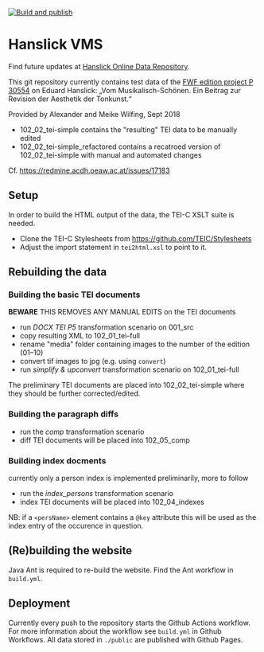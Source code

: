[![Build and publish](https://github.com/acdh-oeaw/hanslick-vms/actions/workflows/build.yml/badge.svg)](https://github.com/acdh-oeaw/hanslick-vms/actions/workflows/build.yml)

# Hanslick VMS 

Find future updates at [Hanslick Online Data Repository](https://github.com/Hanslick-Online/hsl-vms-data).

This git repository currently contains test data of the [FWF edition project P 30554](https://pf.fwf.ac.at/project_pdfs/pdf_abstracts/p30554d.pdf) on Eduard Hanslick: „Vom Musikalisch-Schönen. Ein Beitrag zur Revision der Aesthetik der Tonkunst.“

Provided by Alexander and Meike Wilfing, Sept 2018

* 102_02_tei-simple contains the "resulting" TEI data to be manually edited
* 102_02_tei-simple_refactored contains a recatroed version of 102_02_tei-simple with manual and automated changes

Cf. https://redmine.acdh.oeaw.ac.at/issues/17183

## Setup

In order to build the HTML output of the data, the TEI-C XSLT suite is needed.  

* Clone the TEI-C Stylesheets from https://github.com/TEIC/Stylesheets  
* Adjust the import statement in `tei2html.xsl` to point to it.

## Rebuilding the data

### Building the basic TEI documents

**BEWARE** THIS REMOVES ANY MANUAL EDITS on the TEI documents

* run *DOCX TEI P5* transformation scenario on 001_src
* copy resulting XML to 102_01_tei-full
* rename "media" folder containing images to the number of the edition (01–10)
* convert tif images to jpg (e.g. using `convert`)
* run *simplify & upconvert* transformation scenario on 102_01_tei-full

The preliminary TEI documents are placed into 102_02_tei-simple where they should be further corrected/edited.

### Building the paragraph diffs

* run the *comp* transformation scenario
* diff TEI documents will be placed into 102_05_comp

### Building index docments

currently only a person index is implemented preliminarily, more to follow

* run the *index_persons* transformation scenario
* index TEI documents will be placed into 102_04_indexes

NB: if a `<persName>` element contains a `@key` attribute this will be used as the index entry of the occurence in question.

## (Re)building the website

Java Ant is required to re-build the website. Find the Ant workflow in `build.yml`.

## Deployment 

Currently every push to the repository starts the Github Actions workflow. 
For more information about the workflow see `build.yml` in Github Workflows.
All data stored in `./public` are published with Github Pages.
